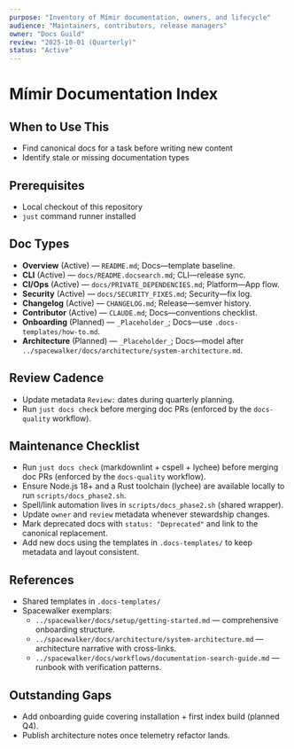 ```yaml
---
purpose: "Inventory of Mímir documentation, owners, and lifecycle"
audience: "Maintainers, contributors, release managers"
owner: "Docs Guild"
review: "2025-10-01 (Quarterly)"
status: "Active"
---
```


# Mímir Documentation Index

## When to Use This

- Find canonical docs for a task before writing new content
- Identify stale or missing documentation types

## Prerequisites

- Local checkout of this repository
- `just` command runner installed

## Doc Types

- **Overview** (Active) — `README.md`; Docs—template baseline.
- **CLI** (Active) — `docs/README.docsearch.md`; CLI—release sync.
- **CI/Ops** (Active) — `docs/PRIVATE_DEPENDENCIES.md`; Platform—App flow.
- **Security** (Active) — `docs/SECURITY_FIXES.md`; Security—fix log.
- **Changelog** (Active) — `CHANGELOG.md`; Release—semver history.
- **Contributor** (Active) — `CLAUDE.md`; Docs—conventions checklist.
- **Onboarding** (Planned) — `_Placeholder_`; Docs—use `.docs-templates/how-to.md`.
- **Architecture** (Planned) — `_Placeholder_`; Docs—model after
  `../spacewalker/docs/architecture/system-architecture.md`.

## Review Cadence

- Update metadata `Review:` dates during quarterly planning.
- Run `just docs check` before merging doc PRs (enforced by the `docs-quality`
  workflow).

## Maintenance Checklist

- Run `just docs check` (markdownlint + cspell + lychee) before merging doc PRs
  (enforced by the `docs-quality` workflow).
- Ensure Node.js 18+ and a Rust toolchain (lychee) are available locally to run
  `scripts/docs_phase2.sh`.
- Spell/link automation lives in `scripts/docs_phase2.sh` (shared wrapper).
- Update `owner` and `review` metadata whenever stewardship changes.
- Mark deprecated docs with `status: "Deprecated"` and link to the canonical
  replacement.
- Add new docs using the templates in `.docs-templates/` to keep metadata and
  layout consistent.

## References

- Shared templates in `.docs-templates/`
- Spacewalker exemplars:
  - `../spacewalker/docs/setup/getting-started.md` — comprehensive onboarding
    structure.
  - `../spacewalker/docs/architecture/system-architecture.md` — architecture
    narrative with cross-links.
  - `../spacewalker/docs/workflows/documentation-search-guide.md` — runbook
    with verification patterns.

## Outstanding Gaps

- Add onboarding guide covering installation + first index build (planned
  Q4).
- Publish architecture notes once telemetry refactor lands.
